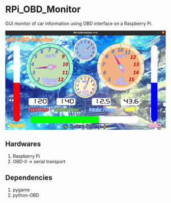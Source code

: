 # RPi_OBD_Monitor
GUI monitor of car information using OBD interface on a Raspberry Pi.

![image](https://github.com/StarRealMan/RPi_OBD_Monitor/blob/main/image/show.png?raw=true)

## Hardwares
1. Raspberry Pi
2. OBD-II -> serial transport

## Dependencies

1. pygame
2. python-OBD
